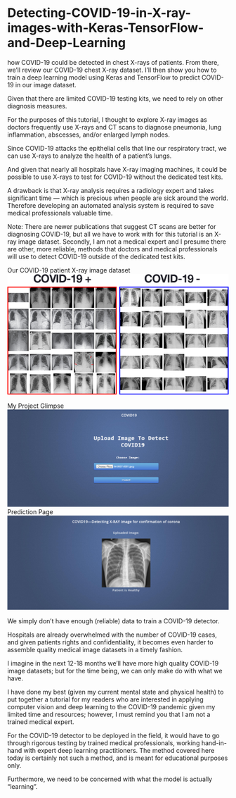 # Detecting-COVID-19-in-X-ray-images-with-Keras-TensorFlow-and-Deep-Learning
how COVID-19 could be detected in chest X-rays of patients.  From there, we’ll review our COVID-19 chest X-ray dataset.  I’ll then show you how to train a deep learning model using Keras and TensorFlow to predict COVID-19 in our image dataset.

Given that there are limited COVID-19 testing kits, we need to rely on other diagnosis measures.

For the purposes of this tutorial, I thought to explore X-ray images as doctors frequently use X-rays and CT scans to diagnose pneumonia, lung inflammation, abscesses, and/or enlarged lymph nodes.

Since COVID-19 attacks the epithelial cells that line our respiratory tract, we can use X-rays to analyze the health of a patient’s lungs.

And given that nearly all hospitals have X-ray imaging machines, it could be possible to use X-rays to test for COVID-19 without the dedicated test kits.

A drawback is that X-ray analysis requires a radiology expert and takes significant time — which is precious when people are sick around the world. Therefore developing an automated analysis system is required to save medical professionals valuable time.

Note: There are newer publications that suggest CT scans are better for diagnosing COVID-19, but all we have to work with for this tutorial is an X-ray image dataset. Secondly, I am not a medical expert and I presume there are other, more reliable, methods that doctors and medical professionals will use to detect COVID-19 outside of the dedicated test kits.

Our COVID-19 patient X-ray image dataset
![Header Image](./covid19_keras_dataset.png)

My Project Glimpse
![Header Image](./upload.png)
Prediction Page
![Header Image](./prediction.png)


We simply don’t have enough (reliable) data to train a COVID-19 detector.

Hospitals are already overwhelmed with the number of COVID-19 cases, and given patients rights and confidentiality, it becomes even harder to assemble quality medical image datasets in a timely fashion.

I imagine in the next 12-18 months we’ll have more high quality COVID-19 image datasets; but for the time being, we can only make do with what we have.

I have done my best (given my current mental state and physical health) to put together a tutorial for my readers who are interested in applying computer vision and deep learning to the COVID-19 pandemic given my limited time and resources; however, I must remind you that I am not a trained medical expert.

For the COVID-19 detector to be deployed in the field, it would have to go through rigorous testing by trained medical professionals, working hand-in-hand with expert deep learning practitioners. The method covered here today is certainly not such a method, and is meant for educational purposes only.

Furthermore, we need to be concerned with what the model is actually “learning”.
